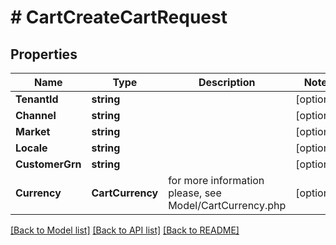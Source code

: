 # # CartCreateCartRequest


## Properties 


Name | Type | Description | Notes
------------ | ------------- | ------------- | -------------
**TenantId**| **string** |   | [optional]
**Channel**| **string** |   | [optional]
**Market**| **string** |   | [optional]
**Locale**| **string** |   | [optional]
**CustomerGrn**| **string** |   | [optional]
**Currency**| **CartCurrency** |  for more information please, see Model/CartCurrency.php  | [optional]


[[Back to Model list]](../../README.md#models) [[Back to API list]](../../README.md#endpoints) [[Back to README]](../../README.md)

